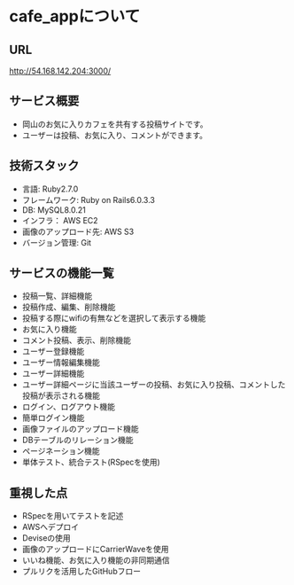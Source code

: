 # cafe_appについて

## URL
http://54.168.142.204:3000/

## サービス概要
- 岡山のお気に入りカフェを共有する投稿サイトです。
- ユーザーは投稿、お気に入り、コメントができます。

## 技術スタック
- 言語: Ruby2.7.0
- フレームワーク: Ruby on Rails6.0.3.3
- DB: MySQL8.0.21
- インフラ： AWS EC2
- 画像のアップロード先: AWS S3
- バージョン管理: Git

## サービスの機能一覧
- 投稿一覧、詳細機能
- 投稿作成、編集、削除機能
- 投稿する際にwifiの有無などを選択して表示する機能
- お気に入り機能
- コメント投稿、表示、削除機能
- ユーザー登録機能
- ユーザー情報編集機能
- ユーザー詳細機能
- ユーザー詳細ページに当該ユーザーの投稿、お気に入り投稿、コメントした投稿が表示される機能
- ログイン、ログアウト機能
- 簡単ログイン機能
- 画像ファイルのアップロード機能
- DBテーブルのリレーション機能
- ページネーション機能
- 単体テスト、統合テスト(RSpecを使用)

## 重視した点
- RSpecを用いてテストを記述 
- AWSへデプロイ
- Deviseの使用 
- 画像のアップロードにCarrierWaveを使用 
- いいね機能、お気に入り機能の非同期通信
- プルリクを活用したGitHubフロー


